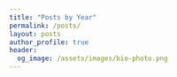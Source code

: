 ```yaml
---
title: "Posts by Year"
permalink: /posts/
layout: posts
author_profile: true
header:
  og_image: /assets/images/bio-photo.png
---
```

